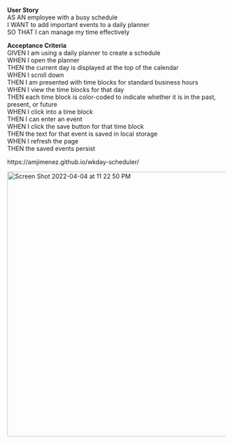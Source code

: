 <b>User Story</br></b>
AS AN employee with a busy schedule</br>
I WANT to add important events to a daily planner</br>
SO THAT I can manage my time effectively</br>

<b>Acceptance Criteria</br></b>
GIVEN I am using a daily planner to create a schedule</br>
WHEN I open the planner</br>
THEN the current day is displayed at the top of the calendar</br>
WHEN I scroll down</br>
THEN I am presented with time blocks for standard business hours</br>
WHEN I view the time blocks for that day</br>
THEN each time block is color-coded to indicate whether it is in the past, present, or future</br>
WHEN I click into a time block</br>
THEN I can enter an event</br>
WHEN I click the save button for that time block</br>
THEN the text for that event is saved in local storage</br>
WHEN I refresh the page</br>
THEN the saved events persist</br>

<p><p>https://amjimenez.github.io/wkday-scheduler/

<p><p><img width="612" alt="Screen Shot 2022-04-04 at 11 22 50 PM" src="https://user-images.githubusercontent.com/99158580/161672618-70c330aa-163f-4a0d-9ebe-2682c1c9e92f.png">
